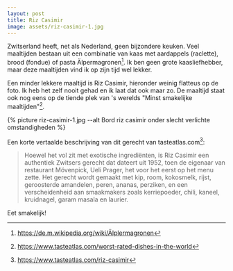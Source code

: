 ```yaml
---
layout: post
title: Riz Casimir
image: assets/riz-casimir-1.jpg
---
```


Zwitserland heeft, net als Nederland, geen bijzondere keuken. Veel maaltijden bestaan uit een combinatie van kaas met aardappels (raclette), brood (fondue) of pasta Älpermagronen[^1]. Ik ben geen grote kaasliefhebber, maar deze maaltijden vind ik op zijn tijd wel lekker.

Een minder lekkere maaltijd is Riz Casimir, hieronder weinig flatteus op de foto. Ik heb het zelf nooit gehad en ik laat dat ook maar zo. De maaltijd staat ook nog eens op de tiende plek van 's werelds "Minst smakelijke maaltijden"[^2].

{% picture riz-casimir-1.jpg --alt Bord riz casimir onder slecht verlichte omstandigheden %}

Een korte vertaalde beschrijving van dit gerecht van tasteatlas.com[^3]:

> Hoewel het vol zit met exotische ingrediënten, is Riz Casimir een authentiek Zwitsers gerecht dat dateert uit 1952, toen de eigenaar van restaurant Mövenpick, Ueli Prager, het voor het eerst op het menu zette. Het gerecht wordt gemaakt met kip, room, kokosmelk, rijst, geroosterde amandelen, peren, ananas, perziken, en een verscheidenheid aan smaakmakers zoals kerriepoeder, chili, kaneel, kruidnagel, garam masala en laurier.

Eet smakelijk!

[^1]: <https://de.m.wikipedia.org/wiki/Älplermagronen>
[^2]: <https://www.tasteatlas.com/worst-rated-dishes-in-the-world>
[^3]: <https://www.tasteatlas.com/riz-casimir>

